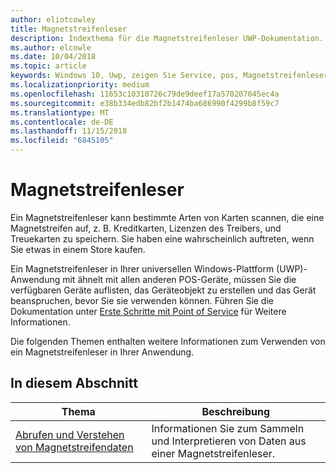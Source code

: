 ```yaml
---
author: eliotcowley
title: Magnetstreifenleser
description: Indexthema für die Magnetstreifenleser UWP-Dokumentation.
ms.author: elcowle
ms.date: 10/04/2018
ms.topic: article
keywords: Windows 10, Uwp, zeigen Sie Service, pos, Magnetstreifenleser
ms.localizationpriority: medium
ms.openlocfilehash: 11653c10310726c79de9deef17a570207045ec4a
ms.sourcegitcommit: e38b334edb82bf2b1474ba686990f4299b8f59c7
ms.translationtype: MT
ms.contentlocale: de-DE
ms.lasthandoff: 11/15/2018
ms.locfileid: "6845105"
---
```

# <a name="magnetic-stripe-reader"></a>Magnetstreifenleser

Ein Magnetstreifenleser kann bestimmte Arten von Karten scannen, die eine Magnetstreifen auf, z. B. Kreditkarten, Lizenzen des Treibers, und Treuekarten zu speichern. Sie haben eine wahrscheinlich auftreten, wenn Sie etwas in einem Store kaufen.

Ein Magnetstreifenleser in Ihrer universellen Windows-Plattform (UWP)-Anwendung mit ähnelt mit allen anderen POS-Geräte, müssen Sie die verfügbaren Geräte auflisten, das Geräteobjekt zu erstellen und das Gerät beanspruchen, bevor Sie sie verwenden können. Führen Sie die Dokumentation unter [Erste Schritte mit Point of Service](pos-basics.md) für Weitere Informationen.

Die folgenden Themen enthalten weitere Informationen zum Verwenden von ein Magnetstreifenleser in Ihrer Anwendung.

## <a name="in-this-section"></a>In diesem Abschnitt

| Thema | Beschreibung |
|-------|-------------|
| [Abrufen und Verstehen von Magnetstreifendaten](../devices-sensors/pos-magnetic-stripe-reader-data.md) | Informationen Sie zum Sammeln und Interpretieren von Daten aus einer Magnetstreifenleser. |